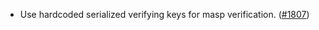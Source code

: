 - Use hardcoded serialized verifying keys for masp verification.
  ([#1807](https://github.com/anoma/namada/pull/1807))
